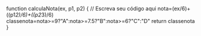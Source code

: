 function calculaNota(ex, p1, p2) {
  // Escreva seu código aqui
  nota=(ex/6)+((p1*2)/6)+((p2*3)/6)
  classenota=nota>=9?"A":nota>=7.5?"B":nota>=6?"C":"D"
  return classenota
}